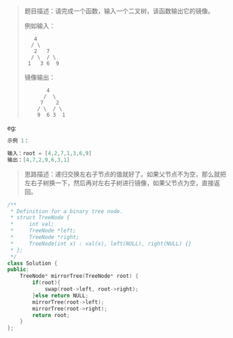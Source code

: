 > 题目描述：请完成一个函数，输入一个二叉树，该函数输出它的镜像。
>
> 例如输入：
>
> ```
> 	 4   
> 	/ \ 
>    2   7
>   / \  / \ 
>  1   3 6  9
> ```
>
>
>  镜像输出：
>
> ```
>        4   
>       /  \  
>      7    2
>     / \  / \
>     9  6 3  1
> ```

eg:

```java
示例 1：

输入：root = [4,2,7,1,3,6,9]
输出：[4,7,2,9,6,3,1]
```

> 思路描述：递归交换左右子节点的值就好了。如果父节点不为空，那么就把左右子树换一下，然后再对左右子树进行镜像，如果父节点为空，直接返回。
>

```C++
/**
 * Definition for a binary tree node.
 * struct TreeNode {
 *     int val;
 *     TreeNode *left;
 *     TreeNode *right;
 *     TreeNode(int x) : val(x), left(NULL), right(NULL) {}
 * };
 */
class Solution {
public:
    TreeNode* mirrorTree(TreeNode* root) {
        if(root){
            swap(root->left, root->right);
        }else return NULL;
        mirrorTree(root->left);
        mirrorTree(root->right);
        return root;
    }
};
```
